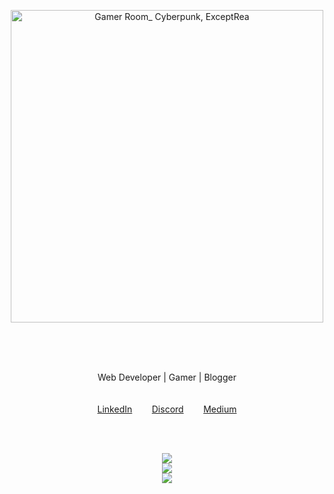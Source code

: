 <p align="center">
<img src="https://github.com/rashmika0834/rashmika0834/assets/64023498/1f872a2f-bb22-40b8-8ed7-65a537075141" alt="Gamer Room_ Cyberpunk, ExceptRea" height="500px">
</p>
<br><br><br>
<p align="center">
    Web Developer    |    Gamer    |    Blogger<br><br><br>
    <a href="https://www.linkedin.com/in/rashmika-pramodya-319a311a2/">LinkedIn</a>&nbsp;&nbsp;&nbsp;&nbsp;&nbsp;&nbsp;&nbsp;     <a href="https://discord.gg/8A752adB">Discord</a>&nbsp;&nbsp;&nbsp;&nbsp;&nbsp;&nbsp;&nbsp;     <a href="https://medium.com/@rashmikapramodya">Medium</a>
</p>
<br><br>
<p align="center">
    <img src="https://github-readme-stats.vercel.app/api?username=rashmika0834&theme=react&hide_border=true&include_all_commits=true&count_private=true" />
    <br/>
    <img src="https://github-readme-streak-stats.herokuapp.com/?user=rashmika0834&theme=react&hide_border=true" />
    <br/>
    <img src="https://github-readme-stats.vercel.app/api/top-langs/?username=rashmika0834&theme=react&hide_border=true&include_all_commits=true&count_private=true&layout=compact" />
</p>


